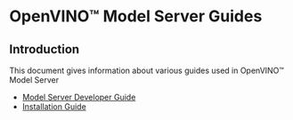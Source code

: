 # OpenVINO&trade; Model Server Guides

## Introduction
This document gives information about various guides used in OpenVINO&trade; Model Server

- [Model Server Developer Guide](./developer_guide.md)
- [Installation Guide](./InstallationGuides.md)
